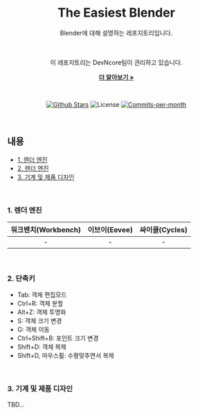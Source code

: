 <div align="center">
  <a href="https://www.leagueoflegends.com/en-us/">
  </a>
 
  <h1>The Easiest Blender</h1>
  Blender에 대해 설명하는 레포지토리입니다.
 
  <br />  
  <br />  
  <br />  
  
  이 레포지토리는 DevNcore팀이 관리하고 있습니다.
  
  <a href="https://github.com/devncore/devncore"><strong>더 알아보기 »</strong></a>
 
  <br />
 
  <p align="center">
   <a href="https://github.com/devncore/the-easiest-blender/stargazers"><img src="https://img.shields.io/github/stars/devncore/the-easiest-blender" alt="Github Stars"></a>
   <img src="https://img.shields.io/github/license/devncore/the-easiest-blender" alt="License">
   <a href="https://github.com/devncore/the-easiest-blender/pulse"><img src="https://img.shields.io/github/commit-activity/m/devncore/the-easiest-blender" alt="Commits-per-month"></a>
  </p>
</div>

<br />

## 내용
- [1. 렌더 엔진](#1-렌더-엔진)
- [2. 렌더 엔진](#2-단축키)
- [3. 기계 및 제품 디자인](#3-기계-및-제품-디자인)

<br />

### 1. 렌더 엔진
| 워크벤치(Workbench) | 이브이(Eevee) | 싸이클(Cycles) |
|:---:|:---:|:---:|
| - | - | - |

<br />

### 2. 단축키

- Tab: 객체 편집모드
- Ctrl+R: 객체 분할
- Alt+Z: 객체 투명화
- S: 객체 크기 변경
- G: 객체 이동
- Ctrl+Shift+B: 포인트 크기 변경
- Shift+D: 객체 복제
- Shift+D, 마우스휠: 수평맞추면서 복제

<br />

### 3. 기계 및 제품 디자인
TBD...
